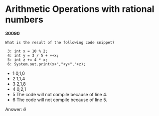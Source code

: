 Arithmetic Operations with rational numbers
===========================================
**30090**
```
What is the result of the following code snippet? 
 
 3: int x = 10 % 2; 
 4: int y = 3 / 5 + ++x; 
 5: int z += 4 * x; 
 6: System.out.print(x+","+y+","+z);
```


- 1 0,1,0
- 2 1,1,4
- 3 2,1,8
- 4 0,2,1
- 5 The code will not compile because of line 4.
- 6 The code will not compile because of line 5.

Answer: *6*

